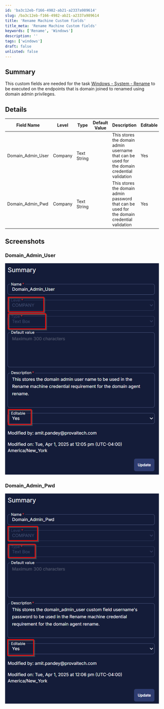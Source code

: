 ```yaml
---
id: 'ba3c12eb-f166-4982-ab21-a2337a989614'
slug: /ba3c12eb-f166-4982-ab21-a2337a989614
title: 'Rename Machine Custom fields'
title_meta: 'Rename Machine Custom fields'
keywords: ['Rename', 'Windows']
description: ''
tags: ['windows']
draft: false
unlisted: false
---
```


## Summary

This custom fields are needed for the task [Windows - System - Rename](/docs/cd9905c4-ec7d-45ac-818f-f56ec85357de) to be executed on the endpoints that is domain joined to renamed using domain admin privileges.

## Details

| Field Name         | Level   | Type        | Default Value | Description                                                        | Editable |
| ------------------ | ------- | ----------- | ------------- | ------------------------------------------------------------------ | -------- |
| Domain_Admin_User  | Company | Text String |               | This stores the domain admin username that can be used for the domain credential validation | Yes      |
| Domain_Admin_Pwd   | Company | Text String |               | This stores the domain admin password that can be used for the domain credential validation | Yes      |

## Screenshots

### Domain_Admin_User

![Domain_Admin_User](<../../../static/img/docs/ba3c12eb-f166-4982-ab21-a2337a989614/image.png>)

### Domain_Admin_Pwd

![Domain_Admin_Pwd](<../../../static/img/docs/ba3c12eb-f166-4982-ab21-a2337a989614/image-1.png>)